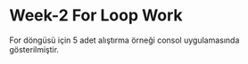 # Week-2 For Loop Work
For döngüsü için 5 adet alıştırma örneği consol uygulamasında gösterilmiştir.
